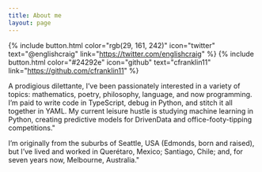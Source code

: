 ```yaml
---
title: About me
layout: page
---
```


{% include button.html color="rgb(29, 161, 242)" icon="twitter" text="@englishcraig" link="https://twitter.com/englishcraig" %} {% include button.html color="#24292e" icon="github" text="cfranklin11" link="https://github.com/cfranklin11" %}

A prodigious dilettante, I’ve been passionately interested in a variety of topics: mathematics, poetry, philosophy, language, and now programming. I’m paid to write code in TypeScript, debug in Python, and stitch it all together in YAML. My current leisure hustle is studying machine learning in Python, creating predictive models for DrivenData and office-footy-tipping competitions."

I’m originally from the suburbs of Seattle, USA (Edmonds, born and raised), but I’ve lived and worked in Querétaro, Mexico; Santiago, Chile; and, for seven years now, Melbourne, Australia."
